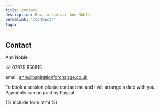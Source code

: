 ```yaml
---
title: contact
description: How to contact Ann Noble.
permalink: "/contact/"
tags: 
---
```

## Contact

Ann Noble

&#9743; 07975 856815

email: ann@inspirationforchange.co.uk

To book a session please contact me and I will arrange a date with you. Payments can be paid by Paypal.

{% include form.html %}

